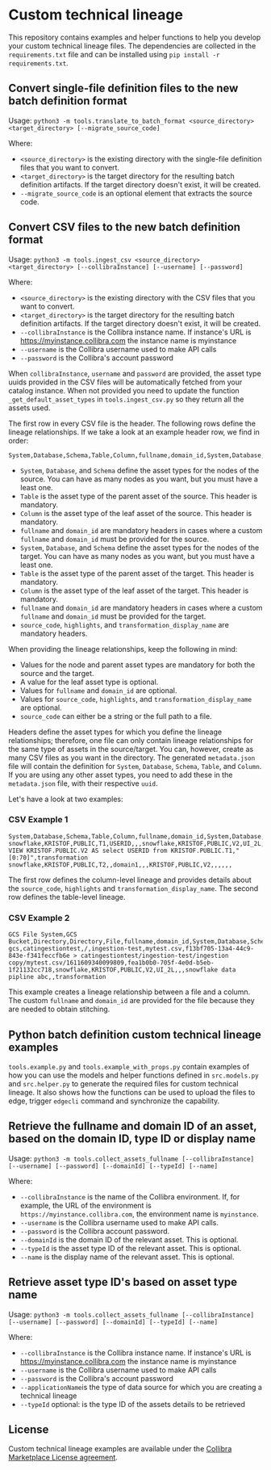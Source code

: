 # Custom technical lineage

This repository contains examples and helper functions to help you develop your custom technical lineage files.
The dependencies are collected in the `requirements.txt` file and can be installed using `pip install -r requirements.txt`.

## Convert single-file definition files to the new batch definition format

Usage:
```python3 -m tools.translate_to_batch_format <source_directory> <target_directory> [--migrate_source_code]```

Where:
 * `<source_directory>` is the existing directory with the single-file definition files that you want to convert.
 * `<target_directory>` is the target directory for the resulting batch definition artifacts. If the target directory doesn't exist, it will be created.
 * `--migrate_source_code` is an optional element that extracts the source code.


## Convert CSV files to the new batch definition format

Usage:
```python3 -m tools.ingest_csv <source_directory> <target_directory> [--collibraInstance] [--username] [--password]```

Where:
 * `<source_directory>` is the existing directory with the CSV files that you want to convert.
 * `<target_directory>` is the target directory for the resulting batch definition artifacts. If the target directory doesn't exist, it will be created.
 * `--collibraInstance` is the Collibra instance name. If instance's URL is https://myinstance.collibra.com the instance name is myinstance
* `--username` is the Collibra username used to make API calls
* `--password` is the Collibra's account password

When `collibraInstance`, `username` and `password` are provided, the asset type uuids provided in the CSV files will be automatically fetched from your catalog instance. When not provided you need to update the function `_get_default_asset_types` in `tools.ingest_csv.py` so they return all the assets used.

The first row in every CSV file is the header. The following rows define the lineage relationships. If we take a look at an example header row, we find in order:
```csv
System,Database,Schema,Table,Column,fullname,domain_id,System,Database,Schema,Table,Column,fullname,domain_id,source_code,highlights,transformation_display_name
```
 * `System`, `Database`, and `Schema` define the asset types for the nodes of the source. You can have as many nodes as you want, but you must have a least one.
 * `Table` is the asset type of the parent asset of the source. This header is mandatory.
 * `Column` is the asset type of the leaf asset of the source. This header is mandatory.
 * `fullname` and `domain_id` are mandatory headers in cases where a custom `fullname` and `domain_id` must be provided for the source.
 * `System`, `Database`, and `Schema` define the asset types for the nodes of the target. You can have as many nodes as you want, but you must have a least one.
 * `Table` is the asset type of the parent asset of the target. This header is mandatory.
 * `Column` is the asset type of the leaf asset of the target. This header is mandatory.
 * `fullname` and `domain_id` are mandatory headers in cases where a custom `fullname` and `domain_id` must be provided for the target.
 * `source_code`, `highlights`, and `transformation_display_name` are mandatory headers.

 When providing the lineage relationships, keep the following in mind:

 * Values for the node and parent asset types are mandatory for both the source and the target.
 * A value for the leaf asset type is optional.
 * Values for `fullname` and `domain_id` are optional.
 * Values for `source_code`, `highlights`, and `transformation_display_name` are optional.
 * `source_code` can either be a string or the full path to a file.

Headers define the asset types for which you define the lineage relationships; therefore, one file can only contain lineage relationships for the same type of assets in the source/target. You can, however, create as many CSV files as you want in the directory. The generated `metadata.json` file will contain the definition for `System`, `Database`, `Schema`, `Table`, and `Column`. If you are using any other asset types, you need to add these in the `metadata.json` file, with their respective `uuid`.
 
Let's have a look at two examples:

### CSV Example 1

 ```
 System,Database,Schema,Table,Column,fullname,domain_id,System,Database,Schema,Table,Column,fullname,domain_id,source_code,highlights,transformation_display_name
snowflake,KRISTOF,PUBLIC,T1,USERID,,,snowflake,KRISTOF,PUBLIC,V2,UI_2L,,,CREATE VIEW KRISTOF.PUBLIC.V2 AS select USERID from KRISTOF.PUBLIC.T1,"[0:70]",transformation
snowflake,KRISTOF,PUBLIC,T2,,domain1,,,KRISTOF,PUBLIC,V2,,,,,,
 ```

The first row defines the column-level lineage and provides details about the `source_code`, `highlights` and `transformation_display_name`. The second row defines the table-level lineage.

 ### CSV Example 2

 ```
GCS File System,GCS Bucket,Directory,Directory,File,fullname,domain_id,System,Database,Schema,Table,Column,fullname,domain_id,source_code,highlights,transformation_display_name
gcs,catingestiontest,/,ingestion-test,mytest.csv,f13bf705-13a4-44c9-843e-f341feccfb6e > catingestiontest/ingestion-test/ingestion copy/mytest.csv/1611609340099809,fea1b0b0-705f-4e0d-b5eb-1f21132cc718,snowflake,KRISTOF,PUBLIC,V2,UI_2L,,,snowflake data pipline abc,,transformation
 ```

This example creates a lineage relationship between a file and a column. The custom `fullname` and `domain_id` are provided for the file because they are needed to obtain stitching.

## Python batch definition custom technical lineage examples

`tools.example.py` and `tools.example_with_props.py` contain examples of how you can use the models and helper functions defined in `src.models.py` and `src.helper.py` to generate the required files for custom technical lineage. It also shows how the functions can be used to upload the files to edge, trigger `edgecli` command and synchronize the capability.

## Retrieve the fullname and domain ID of an asset, based on the domain ID, type ID or display name

Usage: 
```python3 -m tools.collect_assets_fullname [--collibraInstance] [--username] [--password] [--domainId] [--typeId] [--name]```

Where:
* `--collibraInstance` is the name of the Collibra environment. If, for example, the URL of the environment is `https://myinstance.collibra.com`, the environment name is `myinstance`.
* `--username` is the Collibra username used to make API calls.
* `--password` is the Collibra account password.
* `--domainId` is the domain ID of the relevant asset. This is optional.
* `--typeId` is the asset type ID of the relevant asset. This is optional.
* `--name` is the display name of the relevant asset. This is optional.

## Retrieve asset type ID's based on asset type name 

Usage: 
```python3 -m tools.collect_assets_fullname [--collibraInstance] [--username] [--password] [--domainId] [--typeId] [--name]```

Where:
* `--collibraInstance` is the Collibra instance name. If instance's URL is https://myinstance.collibra.com the instance name is myinstance
* `--username` is the Collibra username used to make API calls
* `--password` is the Collibra's account password
* `--applicationName`is the type of data source for which you are creating a technical lineage
* `--typeId` optional: is the type ID of the assets details to be retrieved


## License

Custom technical lineage examples are available under the [Collibra Marketplace License agreement](https://www.collibra.com/us/en/legal/documents/collibra-marketplace-license-agreement).
